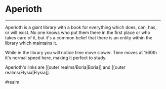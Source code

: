 # Aperioth
---

Aperioth is a giant library with a book for everything which does, can, has, or will exist. No one knows who put them there in the first place or who takes care of it, but it's a common belief that there is an entity within the library which maintains it.

While in the library you will notice time move slower. Time moves at 1/60th it's normal speed here, making it perfect to study.

Aperioth's links are [[outer realms/Boria|Boria]] and [[outer realms/Elysia|Elysia]].

#realm
